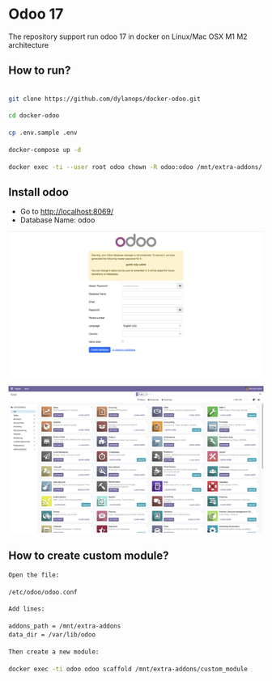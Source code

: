 # Odoo 17

The repository support run odoo 17 in docker on Linux/Mac OSX M1 M2 architecture

## How to run?

```bash

git clone https://github.com/dylanops/docker-odoo.git

cd docker-odoo

cp .env.sample .env

docker-compose up -d

docker exec -ti --user root odoo chown -R odoo:odoo /mnt/extra-addons/ var/lib/odoo/

```

## Install odoo

* Go to [http://localhost:8069/](http://localhost:8069/)
* Database Name: odoo

![odoo 15](./img/step1.png)

![odoo 15](./img/step2.png)

## How to create custom module?

```bash
Open the file:

/etc/odoo/odoo.conf

Add lines:

addons_path = /mnt/extra-addons
data_dir = /var/lib/odoo

Then create a new module:

docker exec -ti odoo odoo scaffold /mnt/extra-addons/custom_module
```
